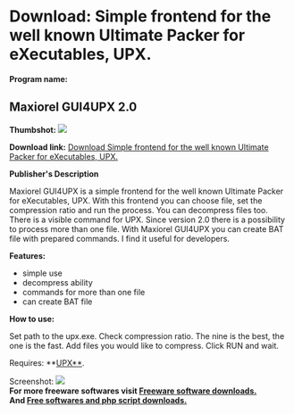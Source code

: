 # Download: Simple frontend for the well known Ultimate Packer for eXecutables, UPX.

**Program name:**

## Maxiorel GUI4UPX 2.0

  
**Thumbshot:** ![](http://www.freewarefiles.com/screenshot/mb_gui4upx_md.gif)   
  
**Download link:** [Download Simple frontend for the well known Ultimate Packer for eXecutables, UPX.](http://freesoftwares.boysofts.com/Maxiorel-GUIUPX_program_18456.html)  
  


**Publisher's Description**  
  


Maxiorel GUI4UPX is a simple frontend for the well known Ultimate Packer for eXecutables, UPX. With this frontend you can choose file, set the compression ratio and run the process. You can decompress files too. There is a visible command for UPX. Since version 2.0 there is a possibility to process more than one file. With Maxiorel GUI4UPX you can create BAT file with prepared commands. I find it useful for developers. 

**Features:**

  * simple use 
  * decompress ability 
  * commands for more than one file 
  * can create BAT file 

**How to use:**

Set path to the upx.exe. Check compression ratio. The nine is the best, the one is the fast. Add files you would like to compress. Click RUN and wait. 

Requires: **[UPX**](http://www.freewarefiles.com/program_9_93_18457.html). 

  
  
Screenshot: ![](http://www.freewarefiles.com/screenshot/mb_gui4upx.gif)   
**For more freeware softwares visit [Freeware software downloads.](http://freesoftwares.boysofts.com/)**   
**And [Free softwares and php script downloads.](http://www.boysofts.com/)**
